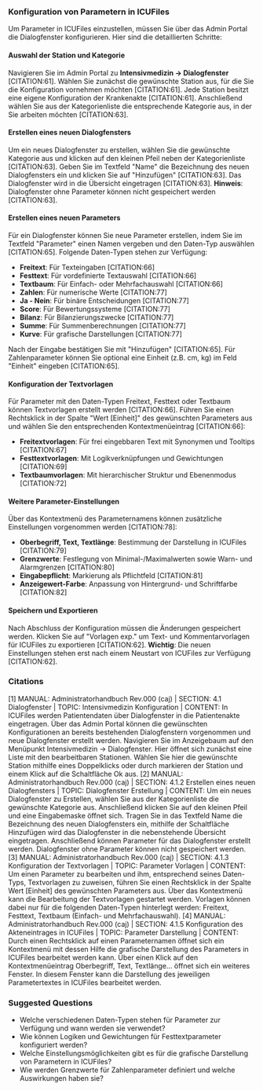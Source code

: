### Konfiguration von Parametern in ICUFiles

Um Parameter in ICUFiles einzustellen, müssen Sie über das Admin Portal die Dialogfenster konfigurieren. Hier sind die detaillierten Schritte:

#### Auswahl der Station und Kategorie
Navigieren Sie im Admin Portal zu **Intensivmedizin → Dialogfenster** [CITATION:61]. Wählen Sie zunächst die gewünschte Station aus, für die Sie die Konfiguration vornehmen möchten [CITATION:61]. Jede Station besitzt eine eigene Konfiguration der Krankenakte [CITATION:61]. Anschließend wählen Sie aus der Kategorienliste die entsprechende Kategorie aus, in der Sie arbeiten möchten [CITATION:63].

#### Erstellen eines neuen Dialogfensters
Um ein neues Dialogfenster zu erstellen, wählen Sie die gewünschte Kategorie aus und klicken auf den kleinen Pfeil neben der Kategorienliste [CITATION:63]. Geben Sie im Textfeld "Name" die Bezeichnung des neuen Dialogfensters ein und klicken Sie auf "Hinzufügen" [CITATION:63]. Das Dialogfenster wird in die Übersicht eingetragen [CITATION:63]. **Hinweis**: Dialogfenster ohne Parameter können nicht gespeichert werden [CITATION:63].

#### Erstellen eines neuen Parameters
Für ein Dialogfenster können Sie neue Parameter erstellen, indem Sie im Textfeld "Parameter" einen Namen vergeben und den Daten-Typ auswählen [CITATION:65]. Folgende Daten-Typen stehen zur Verfügung:
- **Freitext**: Für Texteingaben [CITATION:66]
- **Festtext**: Für vordefinierte Textauswahl [CITATION:66]
- **Textbaum**: Für Einfach- oder Mehrfachauswahl [CITATION:66]
- **Zahlen**: Für numerische Werte [CITATION:77]
- **Ja - Nein**: Für binäre Entscheidungen [CITATION:77]
- **Score**: Für Bewertungssysteme [CITATION:77]
- **Bilanz**: Für Bilanzierungszwecke [CITATION:77]
- **Summe**: Für Summenberechnungen [CITATION:77]
- **Kurve**: Für grafische Darstellungen [CITATION:77]

Nach der Eingabe bestätigen Sie mit "Hinzufügen" [CITATION:65]. Für Zahlenparameter können Sie optional eine Einheit (z.B. cm, kg) im Feld "Einheit" eingeben [CITATION:65].

#### Konfiguration der Textvorlagen
Für Parameter mit den Daten-Typen Freitext, Festtext oder Textbaum können Textvorlagen erstellt werden [CITATION:66]. Führen Sie einen Rechtsklick in der Spalte "Wert [Einheit]" des gewünschten Parameters aus und wählen Sie den entsprechenden Kontextmenüeintrag [CITATION:66]:

- **Freitextvorlagen**: Für frei eingebbaren Text mit Synonymen und Tooltips [CITATION:67]
- **Festtextvorlagen**: Mit Logikverknüpfungen und Gewichtungen [CITATION:69]
- **Textbaumvorlagen**: Mit hierarchischer Struktur und Ebenenmodus [CITATION:72]

#### Weitere Parameter-Einstellungen
Über das Kontextmenü des Parameternamens können zusätzliche Einstellungen vorgenommen werden [CITATION:78]:

- **Oberbegriff, Text, Textlänge**: Bestimmung der Darstellung in ICUFiles [CITATION:79]
- **Grenzwerte**: Festlegung von Minimal-/Maximalwerten sowie Warn- und Alarmgrenzen [CITATION:80]
- **Eingabepflicht**: Markierung als Pflichtfeld [CITATION:81]
- **Anzeigewert-Farbe**: Anpassung von Hintergrund- und Schriftfarbe [CITATION:82]

#### Speichern und Exportieren
Nach Abschluss der Konfiguration müssen die Änderungen gespeichert werden. Klicken Sie auf "Vorlagen exp." um Text- und Kommentarvorlagen für ICUFiles zu exportieren [CITATION:62]. **Wichtig**: Die neuen Einstellungen stehen erst nach einem Neustart von ICUFiles zur Verfügung [CITATION:62].

### Citations
[1] MANUAL: Administratorhandbuch Rev.000 (caj) | SECTION: 4.1 Dialogfenster | TOPIC: Intensivmedizin Konfiguration | CONTENT: In ICUFiles werden Patientendaten über Dialogfenster in die Patientenakte eingetragen. Über das Admin Portal können die gewünschten Konfigurationen an bereits bestehenden Dialogfenstern vorgenommen und neue Dialogfenster erstellt werden. Navigieren Sie im Anzeigebaum auf den Menüpunkt Intensivmedizin → Dialogfenster. Hier öffnet sich zunächst eine Liste mit den bearbeitbaren Stationen. Wählen Sie hier die gewünschte Station mithilfe eines Doppelklicks oder durch markieren der Station und einem Klick auf die Schaltfläche Ok aus.
[2] MANUAL: Administratorhandbuch Rev.000 (caj) | SECTION: 4.1.2 Erstellen eines neuen Dialogfensters | TOPIC: Dialogfenster Erstellung | CONTENT: Um ein neues Dialogfenster zu Erstellen, wählen Sie aus der Kategorienliste die gewünschte Kategorie aus. Anschließend klicken Sie auf den kleinen Pfeil und eine Eingabemaske öffnet sich. Tragen Sie in das Textfeld Name die Bezeichnung des neuen Dialogfensters ein, mithilfe der Schaltfläche Hinzufügen wird das Dialogfenster in die nebenstehende Übersicht eingetragen. Anschließend können Parameter für das Dialogfenster erstellt werden. Dialogfenster ohne Parameter können nicht gespeichert werden.
[3] MANUAL: Administratorhandbuch Rev.000 (caj) | SECTION: 4.1.3 Konfiguration der Textvorlagen | TOPIC: Parameter Vorlagen | CONTENT: Um einen Parameter zu bearbeiten und ihm, entsprechend seines Daten-Typs, Textvorlagen zu zuweisen, führen Sie einen Rechtsklick in der Spalte Wert [Einheit] des gewünschten Parameters aus. Über das Kontextmenü kann die Bearbeitung der Textvorlagen gestartet werden. Vorlagen können dabei nur für die folgenden Daten-Typen hinterlegt werden: Freitext, Festtext, Textbaum (Einfach- und Mehrfachauswahl).
[4] MANUAL: Administratorhandbuch Rev.000 (caj) | SECTION: 4.1.5 Konfiguration des Akteneintrages in ICUFiles | TOPIC: Parameter Darstellung | CONTENT: Durch einen Rechtsklick auf einen Parameternamen öffnet sich ein Kontextmenü mit dessen Hilfe die grafische Darstellung des Parameters in ICUFiles bearbeitet werden kann. Über einen Klick auf den Kontextmenüeintrag Oberbegriff, Text, Textlänge… öffnet sich ein weiteres Fenster. In diesem Fenster kann die Darstellung des jeweiligen Parametertextes in ICUFiles bearbeitet werden.

### Suggested Questions
* Welche verschiedenen Daten-Typen stehen für Parameter zur Verfügung und wann werden sie verwendet?
* Wie können Logiken und Gewichtungen für Festtextparameter konfiguriert werden?
* Welche Einstellungsmöglichkeiten gibt es für die grafische Darstellung von Parametern in ICUFiles?
* Wie werden Grenzwerte für Zahlenparameter definiert und welche Auswirkungen haben sie?